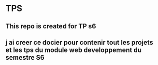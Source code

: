 # TPS
<h2>This repo is created for TP s6 <h2>
j ai creer ce docier pour contenir tout les projets et les tps du module web developpement du semestre S6
